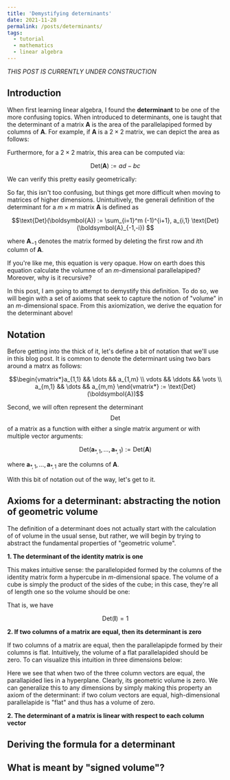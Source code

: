 ```yaml
---
title: 'Demystifying determinants'
date: 2021-11-28
permalink: /posts/determinants/
tags:
  - tutorial
  - mathematics
  - linear algebra
---
```



_THIS POST IS CURRENTLY UNDER CONSTRUCTION_

Introduction
------------

When first learning linear algebra, I found the **determinant** to be one of the more confusing topics.  When introduced to determinants, one is taught that the determinant of a matrix $\boldsymbol{A}$ is the area of the parallelapiped formed by columns of $\boldsymbol{A}$. For example, if $\boldsymbol{A}$ is a $2 \times 2$ matrix, we can depict the area as follows:


Furthermore, for a $2 \times 2$ matrix, this area can be computed via:

$$\text{Det}(\boldsymbol{A}) := ad - bc$$

We can verify this pretty easily geometrically:


So far, this isn't too confusing, but things get more difficult when moving to matrices of higher dimensions. Unintuitively, the generali definition of the determinant for a $m \times m$ matrix $\boldsymbol{A}$ is defined as

$$\text{Det}(\boldsymbol{A}) := \sum_{i=1}^m (-1)^{i+1}, a_{i,1} \text{Det}(\boldsymbol{A}_{-1,-i}) $$

where $\boldsymbol{A}_{-1}$ denotes the matrix formed by deleting the first row and $i$th column of $\boldsymbol{A}$.

If you're like me, this equation is very opaque. How on earth does this equation calculate the volumne of an $m$-dimensional parallelapiped? Moreover, why is it recursive? 

In this post, I am going to attempt to demystify this definition. To do so, we will begin with a set of axioms that seek to capture the notion of "volume" in an $m$-dimensional space. From this axiomization, we derive the equation for the determinant above!

Notation
--------

Before getting into the thick of it, let's define a bit of notation that we'll use in this blog post.  It is common to denote the determinant using two bars around a matrx as follows:

$$\begin{vmatrix*}a_{1,1} && \dots && a_{1,m} \\ vdots && \ddots && \vots \\ a_{m,1} && \dots && a_{m,m} \end{vmatrix*} := \text{Det}(\boldsymbol{A})$$

Second, we will often represent the determinant $$\text{Det}$$ of a matrix as a function with either a single matrix argument or with multiple vector arguments:

$$\text{Det}(\boldsymbol{a}_{*,1}, \dots, \boldsymbol{a}_{*,1}) := \text{Det}(\boldsymbol{A})$$

where $\boldsymbol{a}_{*,1}, \dots, \boldsymbol{a}_{*,1}$ are the columns of $\boldsymbol{A}$.

With this bit of notation out of the way, let's get to it.

Axioms for a determinant: abstracting the notion of geometric volume
--------------------------------------------------------------------

The definition of a determinant does not actually start with the calculation of of volume in the usual sense, but rather, we will begin by trying to abstract the fundamental properties of "geometric volume". 

**1. The determinant of the identity matrix is one**  

This makes intuitive sense: the parallelopided formed by the columns of the identity matrix form a hypercube in $m$-dimensional space. The volume of a cube is simply the product of the sides of the cube; in this case, they're all of length one so the volume should be one:

That is, we have 

$$\text{Det}(\boldsymbol{I}) = 1$$

**2. If two columns of a matrix are equal, then its determinant is zero**  

If two columns of a matrix are equal, then the parallelapipde formed by their columns is flat. Intuitively, the volume of a flat parallelapided should be zero. To can visualize this intuition in three dimensions below:

Here we see that when two of the three column vectors are equal, the parallapided lies in a hyperplane. Clearly, its geometric volume is zero. We can generalize this to any dimensions by simply making this property an axiom of the determinant: if two colum vectors are equal, high-dimensional parallelapide is "flat" and thus has a volume of zero. 

**2. The determinant of a matrix is linear with respect to each column vector**

  

Deriving the formula for a determinant
--------------------------------------

What is meant by "signed volume"?
---------------------------------
